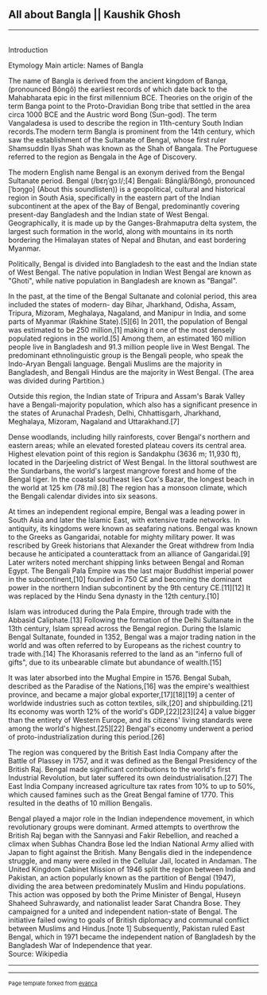 ## All about Bangla || Kaushik Ghosh

---
  <br>Introduction

Etymology Main article: Names of Bangla

The name of Bangla is derived from the ancient kingdom of Banga,(pronounced Bôngô) the earliest records of which date back to the Mahabharata epic in the first millennium BCE. Theories on the origin of the term Banga point to the Proto-Dravidian Bong tribe that settled in the area circa 1000 BCE and the Austric word Bong (Sun-god). The term Vangaladesa is used to describe the region in 11th-century South Indian records.The modern term Bangla is prominent from the 14th century, which saw the establishment of the Sultanate of Bengal, whose first ruler Shamsuddin Ilyas Shah was known as the Shah of Bangala. The Portuguese referred to the region as Bengala in the Age of Discovery.

The modern English name Bengal is an exonym derived from the Bengal Sultanate period. Bengal (/bɛŋˈɡɔːl/;[4] Bengali: Bānglā/Bôngô, pronounced [ˈbɔŋgo] (About this soundlisten)) is a geopolitical, cultural and historical region in South Asia, specifically in the eastern part of the Indian subcontinent at the apex of the Bay of Bengal, predominantly covering present-day Bangladesh and the Indian state of West Bengal. Geographically, it is made up by the Ganges-Brahmaputra delta system, the largest such formation in the world, along with mountains in its north bordering the Himalayan states of Nepal and Bhutan, and east bordering Myanmar.

Politically, Bengal is divided into Bangladesh to the east and the Indian state of West Bengal. The native population in Indian West Bengal are known as "Ghoti", while native population in Bangladesh are known as "Bangal".

In the past, at the time of the Bengal Sultanate and colonial period, this area included the states of modern- day Bihar, Jharkhand, Odisha, Assam, Tripura, Mizoram, Meghalaya, Nagaland, and Manipur in India, and some parts of Myanmar (Rakhine State).[5][6] In 2011, the population of Bengal was estimated to be 250 million,[1] making it one of the most densely populated regions in the world.[5] Among them, an estimated 160 million people live in Bangladesh and 91.3 million people live in West Bengal. The predominant ethnolinguistic group is the Bengali people, who speak the Indo-Aryan Bengali language. Bengali Muslims are the majority in Bangladesh, and Bengali Hindus are the majority in West Bengal. (The area was divided during Partition.)

Outside this region, the Indian state of Tripura and Assam's Barak Valley have a Bengali-majority population, which also has a significant presence in the states of Arunachal Pradesh, Delhi, Chhattisgarh, Jharkhand, Meghalaya, Mizoram, Nagaland and Uttarakhand.[7]

Dense woodlands, including hilly rainforests, cover Bengal's northern and eastern areas; while an elevated forested plateau covers its central area. Highest elevation point of this region is Sandakphu (3636 m; 11,930 ft), located in the Darjeeling district of West Bengal. In the littoral southwest are the Sundarbans, the world's largest mangrove forest and home of the Bengal tiger. In the coastal southeast lies Cox's Bazar, the longest beach in the world at 125 km (78 mi).[8] The region has a monsoon climate, which the Bengali calendar divides into six seasons.

At times an independent regional empire, Bengal was a leading power in South Asia and later the Islamic East, with extensive trade networks. In antiquity, its kingdoms were known as seafaring nations. Bengal was known to the Greeks as Gangaridai, notable for mighty military power. It was rescribed by Greek historians that Alexander the Great withdrew from India because he anticipated a counterattack from an alliance of Gangaridai.[9] Later writers noted merchant shipping links between Bengal and Roman Egypt. The Bengali Pala Empire was the last major Buddhist imperial power in the subcontinent,[10] founded in 750 CE and becoming the dominant power in the northern Indian subcontinent by the 9th century CE.[11][12] It was replaced by the Hindu Sena dynasty in the 12th century.[10]

Islam was introduced during the Pala Empire, through trade with the Abbasid Caliphate.[13] Following the formation of the Delhi Sultanate in the 13th century, Islam spread across the Bengal region. During the Islamic Bengal Sultanate, founded in 1352, Bengal was a major trading nation in the world and was often referred to by Europeans as the richest country to trade with.[14] The Khorasanis referred to the land as an "inferno full of gifts", due to its unbearable climate but abundance of wealth.[15]

It was later absorbed into the Mughal Empire in 1576. Bengal Subah, described as the Paradise of the Nations,[16] was the empire's wealthiest province, and became a major global exporter,[17][18][19] a center of worldwide industries such as cotton textiles, silk,[20] and shipbuilding.[21] Its economy was worth 12% of the world's GDP,[22][23][24] a value bigger than the entirety of Western Europe, and its citizens' living standards were among the world's highest.[25][22] Bengal's economy underwent a period of proto-industrialization during this period.[26]

The region was conquered by the British East India Company after the Battle of Plassey in 1757, and it was defined as the Bengal Presidency of the British Raj. Bengal made significant contributions to the world's first Industrial Revolution, but later suffered its own deindustrialisation.[27] The East India Company increased agriculture tax rates from 10% to up to 50%, which caused famines such as the Great Bengal famine of 1770. This resulted in the deaths of 10 million Bengalis.

Bengal played a major role in the Indian independence movement, in which revolutionary groups were dominant. Armed attempts to overthrow the British Raj began with the Sannyasi and Fakir Rebellion, and reached a climax when Subhas Chandra Bose led the Indian National Army allied with Japan to fight against the British. Many Bengalis died in the independence struggle, and many were exiled in the Cellular Jail, located in Andaman. The United Kingdom Cabinet Mission of 1946 split the region between India and Pakistan, an action popularly known as the partition of Bengal (1947), dividing the area between predominately Muslim and Hindu populations. This action was opposed by both the Prime Minister of Bengal, Huseyn Shaheed Suhrawardy, and nationalist leader Sarat Chandra Bose. They campaigned for a united and independent nation-state of Bengal. The initiative failed owing to goals of British diplomacy and communal conflict between Muslims and Hindus.[note 1] Subsequently, Pakistan ruled East Bengal, which in 1971 became the independent nation of Bangladesh by the Bangladesh War of Independence that year.
<br>
Source: Wikipedia<br>
  



---




---
<p style="font-size:11px">Page template forked from <a href="https://github.com/evanca/quick-portfolio">evanca</a></p>
<!-- Remove above link if you don't want to attibute -->
